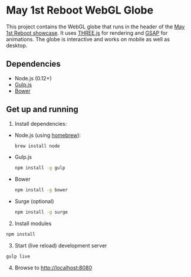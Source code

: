# May 1st Reboot WebGL Globe

This project contains the WebGL globe that runs in the header of the [May 1st Reboot showcase](http://www.may1reboot.com/). It uses [THREE.js](http://threejs.org/) for rendering and [GSAP](http://greensock.com/gsap) for animations. The globe is interactive and works on mobile as well as desktop.  

## Dependencies

- Node.js (0.12+)
- [Gulp.js](http://gulpjs.com/)
- [Bower](http://bower.io/)

## Get up and running

1. Install dependencies:

  - Node.js (using [homebrew](http://brew.sh/)):

    ```sh
    brew install node
    ```

  - Gulp.js

    ```sh
    npm install -g gulp
    ```

  - Bower

    ```sh
    npm install -g bower
    ```

  - Surge (optional)

    ```sh
    npm install -g surge
    ```

2. Install modules

  ```sh
  npm install
  ```

3. Start (live reload) development server

  ```sh
  gulp live
  ```

4. Browse to [http://localhost:8080](http://localhost:8080)
